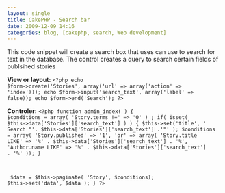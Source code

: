 ```yaml
---
layout: single
title: CakePHP - Search bar 
date: 2009-12-09 14:16
categories: blog, [cakephp, search, Web development]
---
```

This code snippet will create a search box that uses can use to search for text in the database.
The control creates a query to search certain fields of publsihed stories

<strong>View or layout:</strong>
<code>&lt;?php
echo $form-&gt;create('Stories', array('url' =&gt; array('action' =&gt; 'index')));
echo $form-&gt;input('search_text', array('label' =&gt; false));
echo $form-&gt;end('Search');
?&gt;</code>

<strong>Controler:</strong>
<code>&lt;?php
function admin_index( )
{
$conditions = array( 'Story.terms !=' =&gt; '0' ) ;
if( isset( $this-&gt;data['Stories']['search_text'] )  )
{
$this-&gt;set('title', ' Search "'. $this-&gt;data['Stories']['search_text'] .'"' );
$conditions = array(
'Story.published' =&gt; '1',
'or' =&gt; array(
'Story.title LIKE'    =&gt; '%' . $this-&gt;data['Stories']['search_text'] . '%',
'Author.name LIKE'    =&gt; '%' . $this-&gt;data['Stories']['search_text'] . '%'
));
} </code>

<code> </code>

<code> $data = $this-&gt;paginate( 'Story', $conditions);
$this-&gt;set('data', $data );
}
?&gt;</code>
